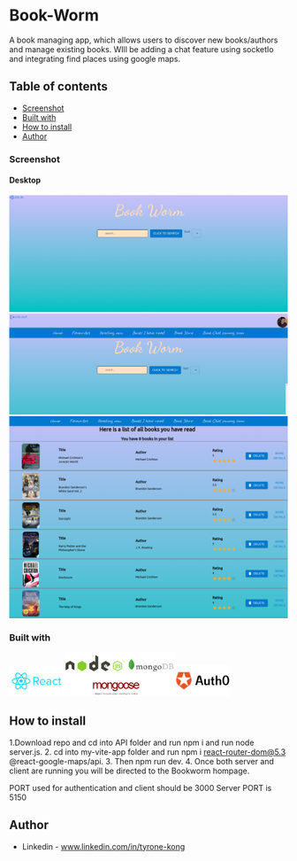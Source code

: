 # Book-Worm

A book managing app, which allows users to discover new books/authors and manage existing books. WIll be adding a chat feature using socketIo and integrating find places using google maps.

## Table of contents

  - [Screenshot](#screenshot)
  - [Built with](#built-with)
  - [How to install](#how-to-install)
- [Author](#author)


### Screenshot

#### Desktop

![](./images/bookwormscreenshot1.png)
![](./images/bookwormscreenshot2.png)
![](./images/bookwormscreenshot3.png)



### Built with

<img src="./images/react-logo.jpg" width="100"/><img src="./images/backend.png" width="200"/><img src="./images/auth0.png" width="100"/>

## How to install

1.Download repo and cd into API folder and run npm i and run node server.js.
2. cd into my-vite-app folder and run npm i react-router-dom@5.3 @react-google-maps/api.
3. Then npm run dev.
4. Once both server and client are running you will be directed to the Bookworm hompage.




PORT used for authentication and client should be 3000
Server PORT is 5150


## Author

- Linkedin - www.linkedin.com/in/tyrone-kong

